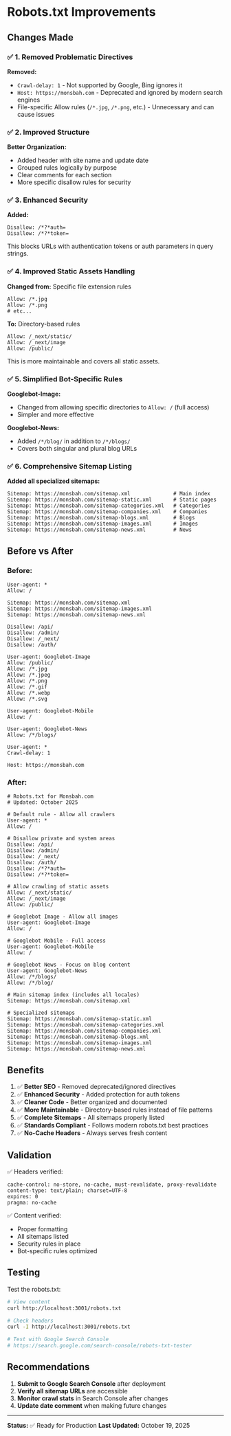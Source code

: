 # Robots.txt Improvements

## Changes Made

### ✅ **1. Removed Problematic Directives**

**Removed:**
- `Crawl-delay: 1` - Not supported by Google, Bing ignores it
- `Host: https://monsbah.com` - Deprecated and ignored by modern search engines
- File-specific Allow rules (`/*.jpg`, `/*.png`, etc.) - Unnecessary and can cause issues

### ✅ **2. Improved Structure**

**Better Organization:**
- Added header with site name and update date
- Grouped rules logically by purpose
- Clear comments for each section
- More specific disallow rules for security

### ✅ **3. Enhanced Security**

**Added:**
```
Disallow: /*?*auth=
Disallow: /*?*token=
```
This blocks URLs with authentication tokens or auth parameters in query strings.

### ✅ **4. Improved Static Assets Handling**

**Changed from:** Specific file extension rules
```
Allow: /*.jpg
Allow: /*.png
# etc...
```

**To:** Directory-based rules
```
Allow: /_next/static/
Allow: /_next/image
Allow: /public/
```

This is more maintainable and covers all static assets.

### ✅ **5. Simplified Bot-Specific Rules**

**Googlebot-Image:**
- Changed from allowing specific directories to `Allow: /` (full access)
- Simpler and more effective

**Googlebot-News:**
- Added `/*/blog/` in addition to `/*/blogs/`
- Covers both singular and plural blog URLs

### ✅ **6. Comprehensive Sitemap Listing**

**Added all specialized sitemaps:**
```
Sitemap: https://monsbah.com/sitemap.xml              # Main index
Sitemap: https://monsbah.com/sitemap-static.xml       # Static pages
Sitemap: https://monsbah.com/sitemap-categories.xml   # Categories
Sitemap: https://monsbah.com/sitemap-companies.xml    # Companies
Sitemap: https://monsbah.com/sitemap-blogs.xml        # Blogs
Sitemap: https://monsbah.com/sitemap-images.xml       # Images
Sitemap: https://monsbah.com/sitemap-news.xml         # News
```

## Before vs After

### Before:
```
User-agent: *
Allow: /

Sitemap: https://monsbah.com/sitemap.xml
Sitemap: https://monsbah.com/sitemap-images.xml
Sitemap: https://monsbah.com/sitemap-news.xml

Disallow: /api/
Disallow: /admin/
Disallow: /_next/
Disallow: /auth/

User-agent: Googlebot-Image
Allow: /public/
Allow: /*.jpg
Allow: /*.jpeg
Allow: /*.png
Allow: /*.gif
Allow: /*.webp
Allow: /*.svg

User-agent: Googlebot-Mobile
Allow: /

User-agent: Googlebot-News
Allow: /*/blogs/

User-agent: *
Crawl-delay: 1

Host: https://monsbah.com
```

### After:
```
# Robots.txt for Monsbah.com
# Updated: October 2025

# Default rule - Allow all crawlers
User-agent: *
Allow: /

# Disallow private and system areas
Disallow: /api/
Disallow: /admin/
Disallow: /_next/
Disallow: /auth/
Disallow: /*?*auth=
Disallow: /*?*token=

# Allow crawling of static assets
Allow: /_next/static/
Allow: /_next/image
Allow: /public/

# Googlebot Image - Allow all images
User-agent: Googlebot-Image
Allow: /

# Googlebot Mobile - Full access
User-agent: Googlebot-Mobile
Allow: /

# Googlebot News - Focus on blog content
User-agent: Googlebot-News
Allow: /*/blogs/
Allow: /*/blog/

# Main sitemap index (includes all locales)
Sitemap: https://monsbah.com/sitemap.xml

# Specialized sitemaps
Sitemap: https://monsbah.com/sitemap-static.xml
Sitemap: https://monsbah.com/sitemap-categories.xml
Sitemap: https://monsbah.com/sitemap-companies.xml
Sitemap: https://monsbah.com/sitemap-blogs.xml
Sitemap: https://monsbah.com/sitemap-images.xml
Sitemap: https://monsbah.com/sitemap-news.xml
```

## Benefits

1. ✅ **Better SEO** - Removed deprecated/ignored directives
2. ✅ **Enhanced Security** - Added protection for auth tokens
3. ✅ **Cleaner Code** - Better organized and documented
4. ✅ **More Maintainable** - Directory-based rules instead of file patterns
5. ✅ **Complete Sitemaps** - All sitemaps properly listed
6. ✅ **Standards Compliant** - Follows modern robots.txt best practices
7. ✅ **No-Cache Headers** - Always serves fresh content

## Validation

✅ Headers verified:
```
cache-control: no-store, no-cache, must-revalidate, proxy-revalidate
content-type: text/plain; charset=UTF-8
expires: 0
pragma: no-cache
```

✅ Content verified:
- Proper formatting
- All sitemaps listed
- Security rules in place
- Bot-specific rules optimized

## Testing

Test the robots.txt:
```bash
# View content
curl http://localhost:3001/robots.txt

# Check headers
curl -I http://localhost:3001/robots.txt

# Test with Google Search Console
# https://search.google.com/search-console/robots-txt-tester
```

## Recommendations

1. **Submit to Google Search Console** after deployment
2. **Verify all sitemap URLs** are accessible
3. **Monitor crawl stats** in Search Console after changes
4. **Update date comment** when making future changes

---
**Status:** ✅ Ready for Production
**Last Updated:** October 19, 2025

